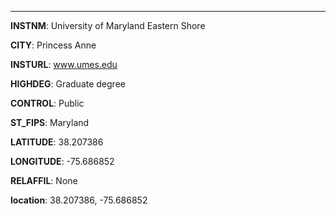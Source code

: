 
---
**INSTNM**: University of Maryland Eastern Shore

**CITY**: Princess Anne

**INSTURL**: www.umes.edu

**HIGHDEG**: Graduate degree

**CONTROL**: Public

**ST_FIPS**: Maryland

**LATITUDE**: 38.207386

**LONGITUDE**: -75.686852

**RELAFFIL**: None

**location**: 38.207386, -75.686852